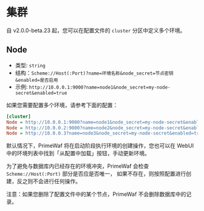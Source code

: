 # 集群

自 v2.0.0-beta.23 起，您可以在配置文件的 `cluster` 分区中定义多个环境。

## Node
- 类型: `string`
- 结构：`Scheme://Host(:Port)?name=环境名称&node_secret=节点密钥&enabled=是否启用`
- 示例: `http://10.0.0.1:9000?name=node1&node_secret=my-node-secret&enabled=true`


如果您需要配置多个环境，请参考下面的配置：
```ini
[cluster]
Node = http://10.0.0.1:9000?name=node1&node_secret=my-node-secret&enabled=true
Node = http://10.0.0.2:9000?name=node2&node_secret=my-node-secret&enabled=false
Node = http://10.0.0.3?name=node3&node_secret=my-node-secret&enabled=true
```

默认情况下，PrimeWaf 将在启动阶段执行环境的创建操作，您也可以在 WebUI 中的环境列表中找到「从配置中加载」按钮，手动更新环境。

为了避免与数据库内已经存在的环境冲突，PrimeWaf 会检查 `Scheme://Host(:Port)` 部分是否应是否唯一，
如果不存在，则按照配置进行创建，反之则不会进行任何操作。

注意：如果您删除了配置文件中的某个节点，PrimeWaf 不会删除数据库中的记录。
